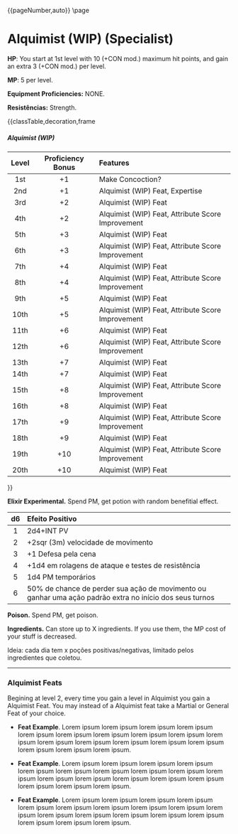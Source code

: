 {{pageNumber,auto}}
\page
# Alquimist (WIP) (Specialist)

<style>.page#p1:after{ display:none; }</style>
**HP**: You start at 1st level with 10 (+CON mod.) maximum hit points, and gain an extra 3 (+CON mod.) per level.

**MP**: 5 per level.

**Equipment Proficiencies:** NONE.

**Resistências:** Strength.

{{classTable,decoration,frame
##### Alquimist (WIP)
| Level | Proficiency Bonus | Features |
| :---: | :---------------: | :------- | 
| 1st | +1 | Make Concoction? |
| 2nd | +1 | Alquimist (WIP) Feat, Expertise |
| 3rd | +2 | Alquimist (WIP) Feat |
| 4th | +2 | Alquimist (WIP) Feat, Attribute Score Improvement |
| 5th | +3 | Alquimist (WIP) Feat |
| 6th | +3 | Alquimist (WIP) Feat, Attribute Score Improvement |
| 7th | +4 | Alquimist (WIP) Feat |
| 8th | +4 | Alquimist (WIP) Feat, Attribute Score Improvement |
| 9th | +5 | Alquimist (WIP) Feat |
| 10th | +5 | Alquimist (WIP) Feat, Attribute Score Improvement |
| 11th | +6 | Alquimist (WIP) Feat |
| 12th | +6 | Alquimist (WIP) Feat, Attribute Score Improvement |
| 13th | +7 | Alquimist (WIP) Feat |
| 14th | +7 | Alquimist (WIP) Feat |
| 15th | +8 | Alquimist (WIP) Feat, Attribute Score Improvement |
| 16th | +8 | Alquimist (WIP) Feat |
| 17th | +9 | Alquimist (WIP) Feat, Attribute Score Improvement |
| 18th | +9 | Alquimist (WIP) Feat |
| 19th | +10 | Alquimist (WIP) Feat, Attribute Score Improvement |
| 20th | +10 | Alquimist (WIP) Feat |
}}



**Elixir Experimental.** Spend PM, get potion with random benefitial effect.

| d6  | Efeito Positivo                                                                                         |
|:---:|:------------------------------------------------------------------------------------------------------- |
|  1  | 2d4+INT PV                                                                                              |
|  2  | +2sqr (3m) velocidade de movimento                                                                      |
|  3  | +1 Defesa pela cena                                                                                     |
|  4  | +1d4 em rolagens de ataque e testes de resistência                                                      |
|  5  | 1d4 PM temporários                                                                                      |
|  6  | 50% de chance de perder sua ação de movimento ou ganhar uma ação padrão extra no início dos seus turnos |

**Poison.** Spend PM, get poison.

**Ingredients.** Can store up to X ingredients. If you use them, the MP cost of your stuff is decreased.

Ideia: cada dia tem x poções positivas/negativas, limitado pelos ingredientes que coletou.

---

### Alquimist Feats

Begining at level 2, every time you gain a level in Alquimist you gain a Alquimist Feat. You may instead of a Alquimist feat take a Martial or General Feat of your choice.

- **Feat Example**. Lorem ipsum lorem ipsum lorem ipsum lorem ipsum lorem ipsum lorem ipsum lorem ipsum lorem ipsum lorem ipsum lorem ipsum lorem ipsum lorem ipsum lorem ipsum lorem ipsum lorem ipsum lorem ipsum lorem ipsum lorem ipsum.

- **Feat Example**. Lorem ipsum lorem ipsum lorem ipsum lorem ipsum lorem ipsum lorem ipsum lorem ipsum lorem ipsum lorem ipsum lorem ipsum lorem ipsum lorem ipsum lorem ipsum lorem ipsum lorem ipsum lorem ipsum lorem ipsum lorem ipsum.

- **Feat Example**. Lorem ipsum lorem ipsum lorem ipsum lorem ipsum lorem ipsum lorem ipsum lorem ipsum lorem ipsum lorem ipsum lorem ipsum lorem ipsum lorem ipsum lorem ipsum lorem ipsum lorem ipsum lorem ipsum lorem ipsum lorem ipsum.
